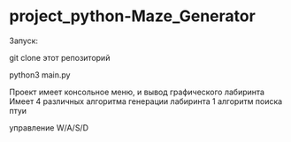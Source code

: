 ﻿# project_python-Maze_Generator

Запуск:

git clone этот репозиторий

python3 main.py

Проект имеет консольное меню,
и вывод графического лабиринта
Имеет 4 различных алгоритма генерации лабиринта
1 алгоритм поиска птуи

управление W/A/S/D

